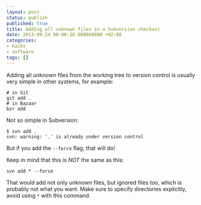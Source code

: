 ```yaml
---
layout: post
status: publish
published: true
title: Adding all unknown files in a Subversion checkout
date: 2013-09-24 06:08:16.000000000 +02:00
categories:
- hacks
- software
tags: []
---
```

Adding all unknown files from the working tree to version control is usually very simple in other systems, for example:


```
# in Git
git add .
# in Bazaar
bzr add
```

Not so simple in Subversion:

```
$ svn add .
svn: warning: '.' is already under version control
```

But if you add the `--force` flag, that will do!

Keep in mind that this is *NOT* the same as this:

```
svn add * --force
```

That would add not only unknown files, but ignored files too,
which is probably not what you want.
Make sure to specify directories explicitly,
avoid using `*` with this command.
